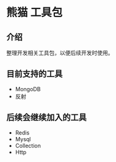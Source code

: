 # 熊猫 工具包
## 介绍
整理开发相关工具包，以便后续开发时使用。
## 目前支持的工具
- MongoDB
- 反射
## 后续会继续加入的工具
- Redis
- Mysql
- Collection
- Http